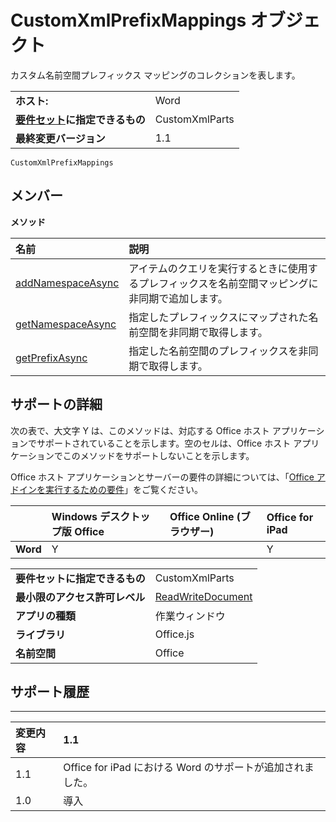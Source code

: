
# CustomXmlPrefixMappings オブジェクト
カスタム名前空間プレフィックス マッピングのコレクションを表します。

|||
|:-----|:-----|
|**ホスト:**|Word|
|**[要件セット](../../docs/overview/specify-office-hosts-and-api-requirements.md)に指定できるもの**|CustomXmlParts|
|**最終変更バージョン**|1.1|

```
CustomXmlPrefixMappings
```


## メンバー


**メソッド**


|**名前**|**説明**|
|:-----|:-----|
|[addNamespaceAsync](../../reference/shared/customxmlprefixmappings.addnamespaceasync.md)|アイテムのクエリを実行するときに使用するプレフィックスを名前空間マッピングに非同期で追加します。|
|[getNamespaceAsync](../../reference/shared/customxmlprefixmappings.getnamespaceasync.md)|指定したプレフィックスにマップされた名前空間を非同期で取得します。|
|[getPrefixAsync](../../reference/shared/customxmlprefixmappings.getprefixasync.md)|指定した名前空間のプレフィックスを非同期で取得します。|

## サポートの詳細


次の表で、大文字 Y は、このメソッドは、対応する Office ホスト アプリケーションでサポートされていることを示します。空のセルは、Office ホスト アプリケーションでこのメソッドをサポートしないことを示します。

Office ホスト アプリケーションとサーバーの要件の詳細については、「[Office アドインを実行するための要件](../../docs/overview/requirements-for-running-office-add-ins.md)」をご覧ください。


||**Windows デスクトップ版 Office**|**Office Online (ブラウザー)**|**Office for iPad**|
|:-----|:-----|:-----|:-----|
|**Word**|Y||Y|

|||
|:-----|:-----|
|**要件セットに指定できるもの**|CustomXmlParts|
|**最小限のアクセス許可レベル**|[ReadWriteDocument](../../docs/develop/requesting-permissions-for-api-use-in-content-and-task-pane-add-ins.md)|
|**アプリの種類**|作業ウィンドウ|
|**ライブラリ**|Office.js|
|**名前空間**|Office|

## サポート履歴



****


|**変更内容**|**1.1**|
|:-----|:-----|
|1.1|Office for iPad における Word のサポートが追加されました。|
|1.0|導入|
